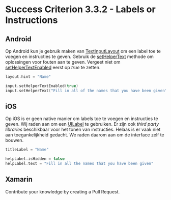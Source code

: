 # Success Criterion 3.3.2 - Labels or Instructions
## Android

Op Android kun je gebruik maken van [TextInputLayout](https://developer.android.com/reference/com/google/android/material/textfield/TextInputLayout) om een label toe te voegen en instructies te geven. Gebruik de [setHelperText](https://developer.android.com/reference/com/google/android/material/textfield/TextInputLayout#setHelperText(java.lang.CharSequence)) methode om oplossingen voor fouten aan te geven. Vergeet niet om [setHelperTextEnabled](https://developer.android.com/reference/com/google/android/material/textfield/TextInputLayout#setHelperTextEnabled(boolean)) eerst op _true_ te zetten.

```kotlin
layout.hint = "Name"

input.setHelperTextEnabled(true)
input.setHelperText("Fill in all of the names that you have been given")
```
## iOS

Op iOS is er geen native manier om labels toe te voegen en instructies te geven. Wij raden aan om een [UILabel](https://developer.apple.com/documentation/uikit/uilabel) te gebruiken. Er zijn ook _third party libraries_ beschikbaar voor het tonen van instructies. Helaas is er vaak niet aan toegankelijkheid gedacht. We raden daarom aan om de interface zelf te bouwen.

```swift
titleLabel = "Name"

helpLabel.isHidden = false
helpLabel.text = "Fill in all the names that you have been given"
```
## Xamarin

Contribute your knowledge by creating a Pull Request.
